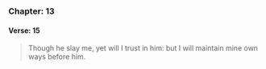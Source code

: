 ### Chapter: 13 
#### Verse: 15
> Though he slay me, yet will I trust in him: but I will maintain mine own ways before him.